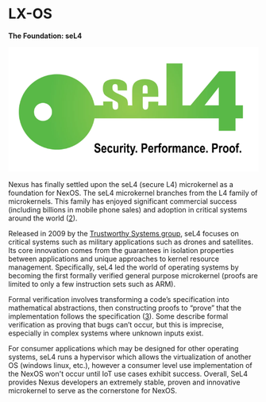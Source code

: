 # LX-OS

**The Foundation: seL4**

![](../../.gitbook/assets/Sel4.webp)

Nexus has finally settled upon the seL4 (secure L4) microkernel as a foundation for NexOS. The seL4 microkernel branches from the L4 family of microkernels. This family has enjoyed significant commercial success (including billions in mobile phone sales) and adoption in critical systems around the world ([2](https://en.wikipedia.org/wiki/L4\_microkernel\_family)).&#x20;

Released in 2009 by the [Trustworthy Systems group](http://ts.data61.csiro.au), seL4 focuses on critical systems such as military applications such as drones and satellites. Its core innovation comes from the guarantees in isolation properties between applications and unique approaches to kernel resource management. Specifically, seL4 led the world of operating systems by becoming the first formally verified general purpose microkernel (proofs are limited to only a few instruction sets such as ARM).

Formal verification involves transforming a code’s specification into mathematical abstractions, then constructing proofs to “prove” that the implementation follows the specification ([3](https://www.sciencedirect.com/science/article/pii/S1405774314706596)). Some describe formal verification as proving that bugs can’t occur, but this is imprecise, especially in complex systems where unknown inputs exist.&#x20;

For consumer applications which may be designed for other operating systems, seL4 runs a hypervisor which allows the virtualization of another OS (windows linux, etc.), however a consumer level use implementation of the NexOS won't occur until IoT use cases exhibit success. Overall, SeL4 provides Nexus developers an extremely stable, proven and innovative microkernel to serve as the cornerstone for NexOS.&#x20;
